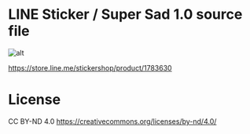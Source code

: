 # LINE Sticker / Super Sad 1.0 source file

![alt](http://78.media.tumblr.com/2de99bcc67d5baa24939ba4d3c0fbace/tumblr_ozz18mRLtW1t1xi2oo1_400.gif)

https://store.line.me/stickershop/product/1783630



# License 
CC BY-ND 4.0
https://creativecommons.org/licenses/by-nd/4.0/
